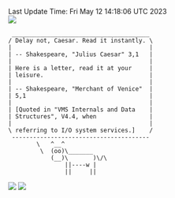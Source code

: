 Last Update Time: 
Fri May 12 14:18:06 UTC 2023
<br>![](https://img.shields.io/badge/%E5%A4%A7%E5%AE%B6-%E5%AE%89%E5%AE%89-green)<br>
```
 _______________________________________
/ Delay not, Caesar. Read it instantly. \
|                                       |
| -- Shakespeare, "Julius Caesar" 3,1   |
|                                       |
| Here is a letter, read it at your     |
| leisure.                              |
|                                       |
| -- Shakespeare, "Merchant of Venice"  |
| 5,1                                   |
|                                       |
| [Quoted in "VMS Internals and Data    |
| Structures", V4.4, when               |
|                                       |
\ referring to I/O system services.]    /
 ---------------------------------------
        \   ^__^
         \  (oo)\_______
            (__)\       )\/\
                ||----w |
                ||     ||
```
![](https://github-readme-stats.vercel.app/api?username=chenlitw)
![](https://github-readme-stats.vercel.app/api/top-langs/?username=chenlitw)
